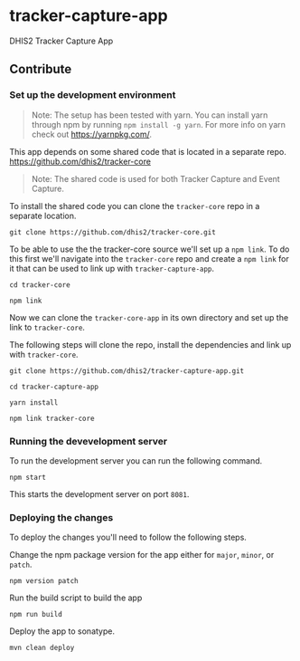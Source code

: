 # tracker-capture-app
DHIS2 Tracker Capture App

## Contribute

### Set up the development environment

> Note: The setup has been tested with yarn. You can install yarn through npm by running `npm install -g yarn`. For more info on yarn check out https://yarnpkg.com/.

This app depends on some shared code that is located in a separate repo. https://github.com/dhis2/tracker-core

> Note: The shared code is used for both Tracker Capture and Event Capture.

To install the shared code you can clone the `tracker-core` repo in a separate location.

```
git clone https://github.com/dhis2/tracker-core.git
```

To be able to use the the tracker-core source we'll set up a `npm link`. To do this first we'll navigate into the `tracker-core` repo and create a `npm link` for it that can be used to link up with `tracker-capture-app`.
```
cd tracker-core

npm link
```

Now we can clone the `tracker-core-app` in its own directory and set up the link to `tracker-core`.

The following steps will clone the repo, install the dependencies and link up with `tracker-core`.

```
git clone https://github.com/dhis2/tracker-capture-app.git

cd tracker-capture-app

yarn install

npm link tracker-core
```

### Running the devevelopment server

To run the development server you can run the following command.

```
npm start
```

This starts the development server on port `8081`.

### Deploying the changes
To deploy the changes you'll need to follow the following steps.

Change the npm package version for the app either for `major`, `minor`, or `patch`.
```
npm version patch
```

Run the build script to build the app
```
npm run build
```

Deploy the app to sonatype.
```
mvn clean deploy
```
